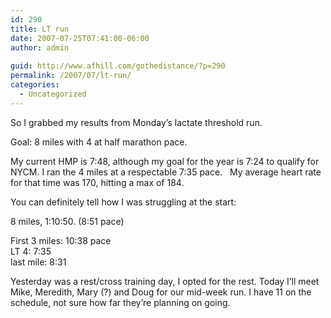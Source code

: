 ```yaml
---
id: 290
title: LT run
date: 2007-07-25T07:41:00-06:00
author: admin
  
guid: http://www.afhill.com/gothedistance/?p=290
permalink: /2007/07/lt-run/
categories:
  - Uncategorized
---
```

So I grabbed my results from Monday&#8217;s lactate threshold run.

Goal: 8 miles with 4 at half marathon pace.&nbsp; 

My current HMP is 7:48, although my goal for the year is 7:24 to qualify for NYCM. I ran the 4 miles at a respectable 7:35 pace.&nbsp;&nbsp; My average heart rate for that time was 170, hitting a max of 184. 

You can definitely tell how I was struggling at the start:

8 miles, 1:10:50. (8:51 pace)

First 3 miles: 10:38 pace  
LT 4: 7:35  
last mile: 8:31

Yesterday was a rest/cross training day, I opted for the rest. Today I&#8217;ll meet Mike, Meredith, Mary (?) and Doug for our mid-week run. I have 11 on the schedule, not sure how far they&#8217;re planning on going.